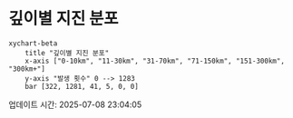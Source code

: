 # 깊이별 지진 분포

```mermaid
xychart-beta
    title "깊이별 지진 분포"
    x-axis ["0-10km", "11-30km", "31-70km", "71-150km", "151-300km", "300km+"]
    y-axis "발생 횟수" 0 --> 1283
    bar [322, 1281, 41, 5, 0, 0]
```

업데이트 시간: 2025-07-08 23:04:05
